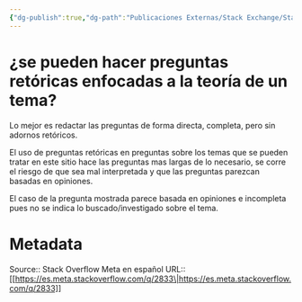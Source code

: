 ```yaml
---
{"dg-publish":true,"dg-path":"Publicaciones Externas/Stack Exchange/Stack Overflow en español/Stack Overflow en español Meta/es.meta.stackoverflow.com-2833.md","permalink":"/publicaciones-externas/stack-exchange/stack-overflow-en-espanol/stack-overflow-en-espanol-meta/es-meta-stackoverflow-com-2833/","title":"¿se pueden hacer preguntas retóricas enfocadas a la teoría de un tema?","hide":true,"noteIcon":"\"0\"","created":"2024-04-03T12:49:10.631-06:00","updated":"2024-04-05T16:44:02.241-06:00"}
---
```


# ¿se pueden hacer preguntas retóricas enfocadas a la teoría de un tema?

Lo mejor es redactar las preguntas de forma directa, completa, pero sin adornos retóricos.

El uso de preguntas retóricas en preguntas sobre los temas que se pueden tratar en este sitio hace las preguntas mas largas de lo necesario, se corre el riesgo de que sea mal interpretada y que las preguntas parezcan basadas en opiniones.

El caso de la pregunta mostrada parece basada en opiniones e incompleta pues no se indica lo buscado/investigado sobre el tema.

# Metadata
Source:: Stack Overflow Meta en español
URL:: [[https://es.meta.stackoverflow.com/q/2833\|https://es.meta.stackoverflow.com/q/2833]]

